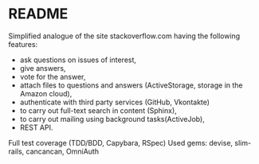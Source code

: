 # README

Simplified analogue of the site stackoverflow.com having the following features: 
- ask questions on issues of interest,
- give answers,
- vote for the answer,
- attach files to questions and answers (ActiveStorage, storage in the Amazon cloud),
- authenticate with third party services (GitHub, Vkontakte)
- to carry out full-text search in content (Sphinx),
- to carry out mailing using background tasks(ActiveJob),
- REST API. 

Full test coverage (TDD/BDD, Capybara, RSpec)
Used gems: devise, slim-rails, cancancan, OmniAuth
